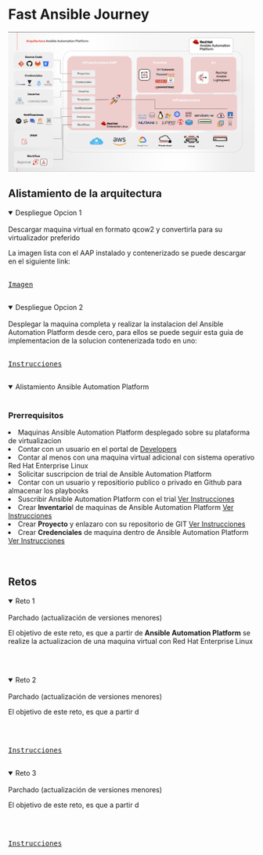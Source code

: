 # Fast Ansible Journey
![Arquitectura](images/arquitectura_aap.png)


## Alistamiento de la arquitectura

<details open>
<summary>Despliegue Opcion 1</summary>
<br>
Descargar maquina virtual en formato qcow2 y convertirla para su virtualizador preferido

La imagen lista con el AAP instalado y contenerizado se puede descargar en el siguiente link:
<br><br>
<pre>
<a href="https://www.dropbox.com/scl/fo/369gn1gj3onyfofbxie89/AMX9KU0Zpnv5ndZxhdL08K0?rlkey=o0hka6wp1wfhcsurjgb6cteux&st=olsw8sbd&dl=0" target="_blank">Imagen</a>

</pre>


</details>

<details open>
<summary>Despliegue Opcion 2</summary>
<br>
Desplegar la maquina completa y realizar la instalacion del Ansible Automation Platform desde cero, para ellos se puede seguir esta guia de implementacion de la solucion contenerizada todo en uno:
<br><br>
<pre>
<a href="https://developers.redhat.com/articles/2023/11/30/install-containerized-ansible-automation-platform-rhel-92#">Instrucciones</a>
  
</pre>
</details>

<details open>
<summary>Alistamiento Ansible Automation Platform</summary>
<br>
<h3> Prerrequisitos </h3>

<li>Maquinas Ansible Automation Platform desplegado sobre su plataforma de virtualizacion</li>
<li>Contar con un usuario en el portal de <a href="https://developers.redhat.com/register">Developers</a></li>
<li>Contar al menos con una maquina virtual adicional con sistema operativo Red Hat Enterprise Linux </li>
<li>Solicitar suscripcion de trial de Ansible Automation Platform
<li>Contar con un usuario y repositiorio publico o privado en Github para almacenar los playbooks</li>
<li>Suscribir Ansible Automation Platform con el trial <a href="https://XXXX/register">Ver Instrucciones</a></li>
<li>Crear <b>Inventario</b>I de maquinas de Ansible Automation Platform <a href="https://XXXX">Ver Instrucciones</a></li>
<li>Crear <b>Proyecto</b> y enlazaro con su repositorio de GIT <a href="https://XXXX">Ver Instrucciones</a></li>
<li>Crear <b>Credenciales</b> de maquina dentro de Ansible Automation Platform <a href="https://XXXX">Ver Instrucciones</a></li>
<br><br>

</details>



## Retos

<details open>
<summary>Reto 1</summary>
<br>
Parchado (actualización de versiones menores)

El objetivo de este reto, es que a partir de <b>Ansible Automation Platform</b> se realize la actualizacion de una maquina virtual con Red Hat Enterprise Linux


  <br><br>
</details>

<details open>
<summary>Reto 2</summary>
<br>
Parchado (actualización de versiones menores)

El objetivo de este reto, es que a partir d

  <br><br>
<pre>
<a href="https://developers.redhat.com/articles/2023/11/30/install-containerized-ansible-automation-platform-rhel-92#">Instrucciones</a>
  
</pre>
</details>


<details open>
<summary>Reto 3</summary>
<br>
Parchado (actualización de versiones menores)

El objetivo de este reto, es que a partir d

  <br><br>
<pre>
<a href="https://developers.redhat.com/articles/2023/11/30/install-containerized-ansible-automation-platform-rhel-92#">Instrucciones</a>
  
</pre>
</details>

